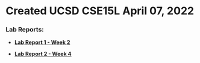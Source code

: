 # Created UCSD CSE15L April 07, 2022

### Lab Reports:

- **[Lab Report 1 - Week 2](https://dklopstein.github.io/cse15l-lab-reports/lab-report-1-week-2.html)**

- **[Lab Report 2 - Week 4](https://dklopstein.github.io/cse15l-lab-reports/lab-report-2-week-4.html)**